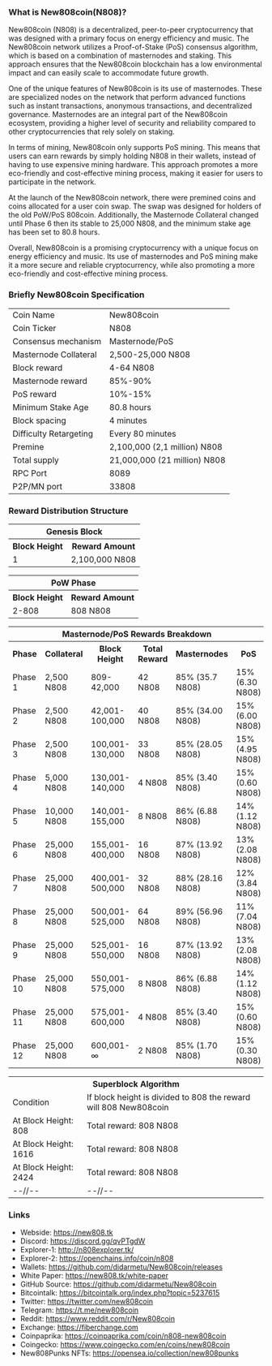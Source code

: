### What is New808coin(N808)?

New808coin (N808) is a decentralized, peer-to-peer cryptocurrency that was designed with a primary focus on energy efficiency and music. The New808coin network utilizes a Proof-of-Stake (PoS) consensus algorithm, which is based on a combination of masternodes and staking. This approach ensures that the New808coin blockchain has a low environmental impact and can easily scale to accommodate future growth.

One of the unique features of New808coin is its use of masternodes. These are specialized nodes on the network that perform advanced functions such as instant transactions, anonymous transactions, and decentralized governance. Masternodes are an integral part of the New808coin ecosystem, providing a higher level of security and reliability compared to other cryptocurrencies that rely solely on staking.

In terms of mining, New808coin only supports PoS mining. This means that users can earn rewards by simply holding N808 in their wallets, instead of having to use expensive mining hardware. This approach promotes a more eco-friendly and cost-effective mining process, making it easier for users to participate in the network.

At the launch of the New808coin network, there were premined coins and coins allocated for a user coin swap. The swap was designed for holders of the old PoW/PoS 808coin. Additionally, the Masternode Collateral changed until Phase 6 then its stable to 25,000 N808, and the minimum stake age has been set to 80.8 hours.

Overall, New808coin is a promising cryptocurrency with a unique focus on energy efficiency and music. Its use of masternodes and PoS mining make it a more secure and reliable cryptocurrency, while also promoting a more eco-friendly and cost-effective mining process.

### Briefly New808coin Specification
<table>
<tr><td>Coin Name</td><td>New808coin</td></tr>
<tr><td>Coin Ticker</td><td>N808</td></tr>
<tr><td>Consensus mechanism</td><td>Masternode/PoS</td></tr>
<tr><td>Masternode Collateral</td><td>2,500-25,000 N808</td></tr>
<tr><td>Block reward</td><td>4-64 N808</td></tr>
<tr><td>Masternode reward</td><td>85%-90%</td></tr>
<tr><td>PoS reward</td><td>10%-15%</td></tr>
<tr><td>Minimum Stake Age</td><td>80.8 hours</td></tr>
<tr><td>Block spacing</td><td>4 minutes</td></tr>
<tr><td>Difficulty Retargeting</td><td>Every 80 minutes</td></tr>
<tr><td>Premine</td><td>2,100,000 (2,1 million) N808</td></tr>
<tr><td>Total supply</td><td>21,000,000 (21 million) N808</td></tr>
<tr><td>RPC Port</td><td>8089</td></tr>
<tr><td>P2P/MN port</td><td>33808</td></tr>
</table>


### Reward Distribution Structure

<table>
<th colspan=4>Genesis Block</th>
<tr><th>Block Height</th><th>Reward Amount</th></tr>
<tr><td>1</td><td>2,100,000 N808</td></tr>
</table>

<table>
<th colspan=4>PoW Phase</th>
<tr><th>Block Height</th><th>Reward Amount</th></tr>
<tr><td>2-808</td><td>808 N808</td></tr>
</table>

<table>
<th colspan=6>Masternode/PoS Rewards Breakdown</th>
<tr><th>Phase</th><th>Collateral</th><th>Block Height</th><th>Total Reward</th><th>Masternodes</th><th>PoS</th></tr>
<tr><td>Phase 1</td><td>2,500 N808</td><td>809-42,000</td><td>42 N808</td><td>85% (35.7 N808)</td><td>15% (6.30 N808)</td></tr>
<tr><td>Phase 2</td><td>2,500 N808</td><td>42,001-100,000</td><td>40 N808</td><td>85% (34.00 N808)</td><td>15% (6.00 N808)</td></tr>
<tr><td>Phase 3</td><td>2,500 N808</td><td>100,001-130,000</td><td>33 N808</td><td>85% (28.05 N808)</td><td>15% (4.95 N808)</td></tr>
<tr><td>Phase 4</td><td>5,000 N808</td><td>130,001-140,000</td><td>4 N808</td><td>85% (3.40 N808)</td><td>15% (0.60 N808)</td></tr>
<tr><td>Phase 5</td><td>10,000 N808</td><td>140,001-155,000</td><td>8 N808</td><td>86% (6.88 N808)</td><td>14% (1.12 N808)</td></tr>
<tr><td>Phase 6</td><td>25,000 N808</td><td>155,001-400,000</td><td>16 N808</td><td>87% (13.92 N808)</td><td>13% (2.08 N808)</td></tr>
<tr><td>Phase 7</td><td>25,000 N808</td><td>400,001-500,000</td><td>32 N808</td><td>88% (28.16 N808)</td><td>12% (3.84 N808)</td></tr>
<tr><td>Phase 8</td><td>25,000 N808</td><td>500,001-525,000</td><td>64 N808</td><td>89% (56.96 N808)</td><td>11% (7.04 N808)</td></tr>
<tr><td>Phase 9</td><td>25,000 N808</td><td>525,001-550,000</td><td>16 N808</td><td>87% (13.92 N808)</td><td>13% (2.08 N808)</td></tr>
<tr><td>Phase 10</td><td>25,000 N808</td><td>550,001-575,000</td><td>8 N808</td><td>86% (6.88 N808)</td><td>14% (1.12 N808)</td></tr>
<tr><td>Phase 11</td><td>25,000 N808</td><td>575,001-600,000</td><td>4 N808</td><td>85% (3.40 N808)</td><td>15% (0.60 N808)</td></tr>
<tr><td>Phase 12</td><td>25,000 N808</td><td>600,001- ∞</td><td>2 N808</td><td>85% (1.70 N808)</td><td>15% (0.30 N808)</td></tr>
</table>

<table>
<th colspan=4>Superblock Algorithm</th>
<tr><td>Condition</td><td>If block height is divided to 808 the reward will 808 New808coin</td></tr>
<tr><td>At Block Height: 808</td><td>Total reward: 808 N808 </td></tr>
<tr><td>At Block Height: 1616</td><td>Total reward: 808 N808 </td></tr>
<tr><td>At Block Height: 2424</td><td>Total reward: 808 N808 </td></tr>
<tr><td>--//--</td><td>--//--</td></tr>
</table>

### Links

* Webside: https://new808.tk
* Discord: https://discord.gg/qvPTgdW
* Explorer-1: http://n808explorer.tk/
* Explorer-2: https://openchains.info/coin/n808
* Wallets: https://github.com/didarmetu/New808coin/releases
* White Paper: https://new808.tk/white-paper
* GitHub Source: https://github.com/didarmetu/New808coin
* Bitcointalk: https://bitcointalk.org/index.php?topic=5237615
* Twitter: https://twitter.com/new808coin
* Telegram: https://t.me/new808coin
* Reddit: https://www.reddit.com/r/New808coin
* Exchange: https://fiberchange.com
* Coinpaprika: https://coinpaprika.com/coin/n808-new808coin
* Coingecko: https://www.coingecko.com/en/coins/new808coin
* New808Punks NFTs: https://opensea.io/collection/new808punks